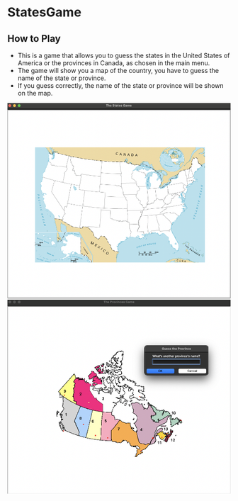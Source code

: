 # StatesGame

## How to Play
- This is a game that allows you to guess the states in the United States of America or the provinces in Canada, as chosen in the main menu.
- The game will show you a map of the country, you have to guess the name of the state or province.
- If you guess correctly, the name of the state or province will be shown on the map.

<img src="data/us_map.png">
<img src="data/canada_map.png">